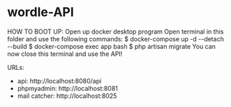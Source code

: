 # wordle-API

HOW TO BOOT UP:
Open up docker desktop program
Open terminal in this folder and use the following commands:
$ docker-compose up -d --detach --build
$ docker-compose exec app bash
$ php artisan migrate
You can now close this terminal and use the API!

URLs:
- api: http://localhost:8080/api
- phpmyadmin: http://localhost:8081
- mail catcher: http://localhost:8025
